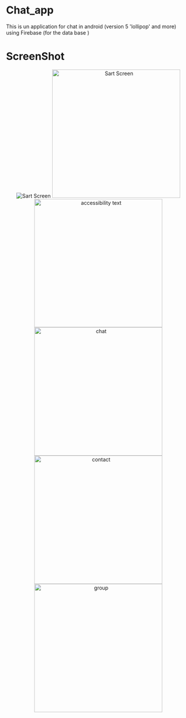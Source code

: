 # Chat_app
This is un application for chat in android (version 5 'lollipop' and more) using Firebase (for the data base )
# ScreenShot
<p align="center">
   <img src="https://user-images.githubusercontent.com/43831107/63231218-7afa4c80-c210-11e9-8681-91930f2f3357.jpg" hight="100" title="Sart Screen">
  <img src="https://user-images.githubusercontent.com/43831107/63231166-acbee380-c20f-11e9-9857-03c92883699b.png" width="350" title="Sart Screen">
  <img src="https://user-images.githubusercontent.com/43831107/63231003-0540b180-c20d-11e9-99e2-c7a8593d62d2.png" width="350" alt="accessibility text">
     <img src="https://user-images.githubusercontent.com/43831107/63231200-48e8ea80-c210-11e9-9025-5615e76ab923.png" width="350" title="chat">
     <img src="https://user-images.githubusercontent.com/43831107/63231201-48e8ea80-c210-11e9-8fb4-9ff87a5e1b29.png" width="350" title="contact">
   <img src="https://user-images.githubusercontent.com/43831107/63231202-49818100-c210-11e9-8a41-1797e91cc694.png" width="350" title="group">
</p>

